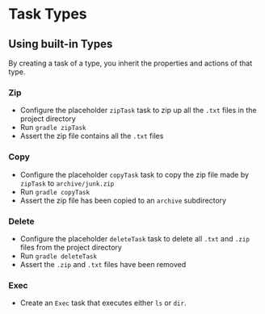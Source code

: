 # Task Types

## Using built-in Types

By creating a task of a type, you inherit the properties and actions of that type.

### Zip

- Configure the placeholder `zipTask` task to zip up all the `.txt` files in the project directory
- Run `gradle zipTask`
- Assert the zip file contains all the `.txt` files

### Copy

- Configure the placeholder `copyTask` task to copy the zip file made by `zipTask` to `archive/junk.zip`
- Run `gradle copyTask`
- Assert the zip file has been copied to an `archive` subdirectory

### Delete

- Configure the placeholder `deleteTask` task to delete all `.txt` and `.zip` files from the project directory
- Run `gradle deleteTask`
- Assert the `.zip` and `.txt` files have been removed

### Exec

- Create an `Exec` task that executes either `ls` or `dir`.
